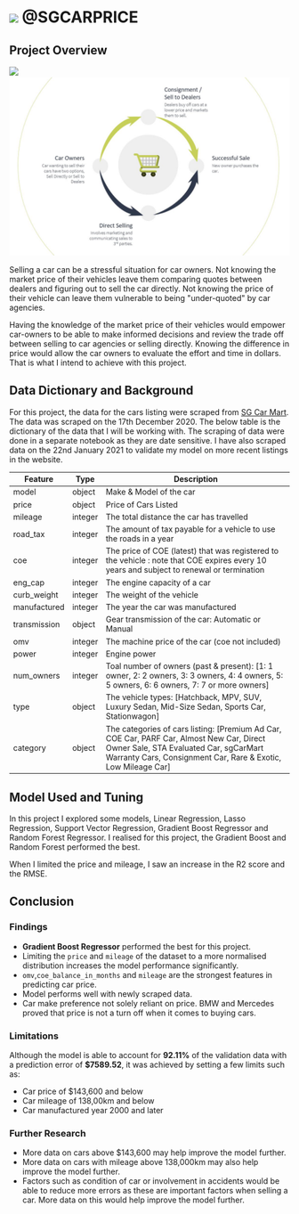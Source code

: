 # ![](https://ga-dash.s3.amazonaws.com/production/assets/logo-9f88ae6c9c3871690e33280fcf557f33.png) @SGCARPRICE

## Project Overview

![](https://github.com/asyraftaha/dsiprojects/sgcarprice/images/selling_process.jpg)
<img src="./images/selling_process.jpg" alt="drawing" width="900"/>

Selling a car can be a stressful situation for car owners. Not knowing the market price of their vehicles leave them comparing quotes between dealers and figuring out to sell the car directly. Not knowing the price of their vehicle can leave them vulnerable to being "under-quoted" by car agencies.

Having the knowledge of the market price of their vehicles would empower car-owners to be able to make informed decisions and review the trade off between selling to car agencies or selling directly. Knowing the difference in price would allow the car owners to evaluate the effort and time in dollars. That is what I intend to achieve with this project.

## Data Dictionary and Background

For this project, the data for the cars listing were scraped from [SG Car Mart](SGCarMart.com). The data was scraped on the 17th December 2020. The below table is the dictionary of the data that I will be working with. The scraping of data were done in a separate notebook as they are date sensitive. I have also scraped data on the 22nd January 2021 to validate my model on more recent listings in the website.

|**Feature**|**Type**|**Description**|
|---|---|---|
|model|object|Make & Model of the car|
|price|object|Price of Cars Listed|
|mileage|integer|The total distance the car has travelled|
|road_tax|integer|The amount of tax payable for a vehicle to use the roads in a year|
|coe|integer|The price of COE (latest) that was registered to the vehicle : note that COE expires every 10 years and subject to renewal or termination|
|eng_cap|integer|The engine capacity of a car|
|curb_weight|integer|The weight of the vehicle|
|manufactured|integer|The year the car was manufactured|
|transmission|object|Gear transmission of the car: Automatic or Manual|
|omv|integer|The machine price of the car (coe not included)|
|power|integer|Engine power|
|num_owners|integer|Toal number of owners (past & present): [1: 1 owner, 2: 2 owners, 3: 3 owners, 4: 4 owners, 5: 5 owners, 6: 6 owners, 7: 7 or more owners]|
|type|object|The vehicle types: [Hatchback, MPV, SUV, Luxury Sedan, Mid-Size Sedan, Sports Car, Stationwagon]|
|category|object|The categories of cars listing: [Premium Ad Car, COE Car, PARF Car, Almost New Car, Direct Owner Sale, STA Evaluated Car, sgCarMart Warranty Cars, Consignment Car, Rare & Exotic, Low Mileage Car]|

## Model Used and Tuning

In this project I explored some models, Linear Regression, Lasso Regression, Support Vector Regression, Gradient Boost Regressor and Random Forest Regressor. I realised for this project, the Gradient Boost and Random Forest performed the best.

When I limited the price and mileage, I saw an increase in the R2 score and the RMSE.

## Conclusion


### Findings
- **Gradient Boost Regressor** performed the best for this project.
- Limiting the `price` and `mileage` of the dataset to a more normalised distribution increases the model performance significantly.
- `omv`,`coe_balance_in_months` and `mileage` are the strongest features in predicting car price.
- Model performs well with newly scraped data.
- Car make preference not solely reliant on price. BMW and Mercedes proved that price is not a turn off when it comes to buying cars.

### Limitations
Although the model is able to account for **92.11%** of the validation data with a prediction error of **$7589.52**, it was achieved by setting a few limits such as:

- Car price of $143,600 and below
- Car mileage of 138,00km and below
- Car manufactured year 2000 and later

### Further Research
- More data on cars above $143,600 may help improve the model further.
- More data on cars with mileage above 138,000km may also help improve the model further.
- Factors such as condition of car or involvement in accidents would be able to reduce more errors as these are important factors when selling a car. More data on this would help improve the model further.
